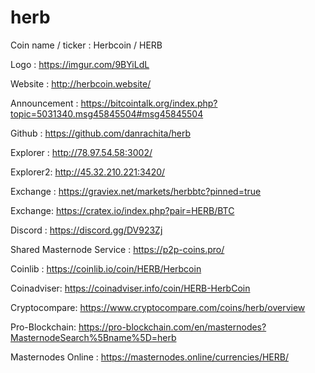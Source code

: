 # herb

Coin name / ticker : Herbcoin / HERB

Logo : https://imgur.com/9BYiLdL

Website : http://herbcoin.website/

Announcement : https://bitcointalk.org/index.php?topic=5031340.msg45845504#msg45845504

Github : https://github.com/danrachita/herb

Explorer : http://78.97.54.58:3002/

Explorer2: http://45.32.210.221:3420/

Exchange : https://graviex.net/markets/herbbtc?pinned=true

Exchange: https://cratex.io/index.php?pair=HERB/BTC

Discord : https://discord.gg/DV923Zj

Shared Masternode Service : https://p2p-coins.pro/

Coinlib : https://coinlib.io/coin/HERB/Herbcoin

Coinadviser: https://coinadviser.info/coin/HERB-HerbCoin

Cryptocompare: https://www.cryptocompare.com/coins/herb/overview

Pro-Blockchain: https://pro-blockchain.com/en/masternodes?MasternodeSearch%5Bname%5D=herb

Masternodes Online : https://masternodes.online/currencies/HERB/
